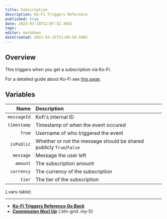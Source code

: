 ```yaml
---
title: Subscription
description: Ko-Fi Triggers Reference
published: true
date: 2023-03-16T11:07:32.369Z
tags: 
editor: markdown
dateCreated: 2023-03-15T21:09:58.598Z
---
```


## Overview
This triggers when you get a subscription via Ko-Fi.

For a detailed guide about Ko-Fi see [this page](/Integrations/Ko-Fi).

## Variables
Name | Description
----:|:------------
`messageId` | Kofi's internal ID
`timestamp` | Timestamp of when the event occured
`from` | Username of who triggered the event
`isPublic` | Whether or not the message should be shared publicly `True`/`False`
`message` | Message the user left
`amount` | The subscription amount
`currency` | The currency of the subscription
`tier` | The tier of the subscription
{.vars-table}

---

- [<i class="mdi mdi-chevron-left"></i>**Ko-Fi Triggers Reference *Go Back***](/Triggers/Ko-Fi)
- [<i class="mdi mdi-contactless-payment-circle primary--text"></i> **Commission *Next Up***](/Triggers/Ko-Fi/Commission)
{.btn-grid .my-5}